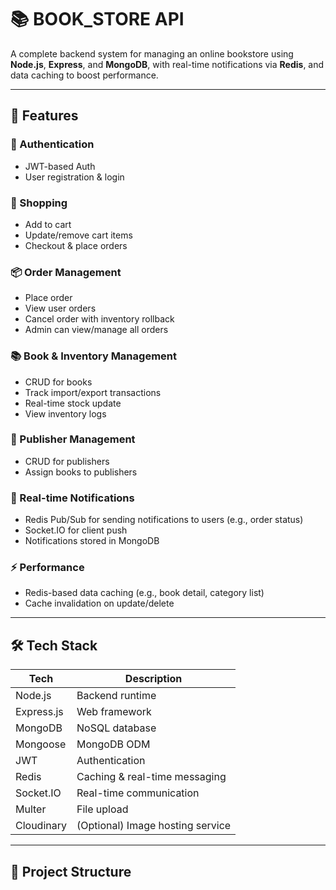 # 📚 BOOK_STORE API

A complete backend system for managing an online bookstore using **Node.js**, **Express**, and **MongoDB**, with real-time notifications via **Redis**, and data caching to boost performance.

---

## 🚀 Features

### 🔐 Authentication

- JWT-based Auth
- User registration & login

### 🛒 Shopping

- Add to cart
- Update/remove cart items
- Checkout & place orders

### 📦 Order Management

- Place order
- View user orders
- Cancel order with inventory rollback
- Admin can view/manage all orders

### 📚 Book & Inventory Management

- CRUD for books
- Track import/export transactions
- Real-time stock update
- View inventory logs

### 🏢 Publisher Management

- CRUD for publishers
- Assign books to publishers

### 🔔 Real-time Notifications

- Redis Pub/Sub for sending notifications to users (e.g., order status)
- Socket.IO for client push
- Notifications stored in MongoDB

### ⚡ Performance

- Redis-based data caching (e.g., book detail, category list)
- Cache invalidation on update/delete

---

## 🛠️ Tech Stack

| Tech       | Description                      |
| ---------- | -------------------------------- |
| Node.js    | Backend runtime                  |
| Express.js | Web framework                    |
| MongoDB    | NoSQL database                   |
| Mongoose   | MongoDB ODM                      |
| JWT        | Authentication                   |
| Redis      | Caching & real-time messaging    |
| Socket.IO  | Real-time communication          |
| Multer     | File upload                      |
| Cloudinary | (Optional) Image hosting service |

---

## 📂 Project Structure

